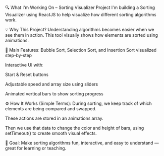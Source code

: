 🔍 What I'm Working On – Sorting Visualizer Project I'm building a Sorting Visualizer using ReactJS to help visualize how different sorting algorithms work.

💡 Why This Project? Understanding algorithms becomes easier when we see them in action. This tool visually shows how elements are sorted using animations.

🧩 Main Features: Bubble Sort, Selection Sort, and Insertion Sort visualized step-by-step

Interactive UI with:

Start & Reset buttons

Adjustable speed and array size using sliders

Animated vertical bars to show sorting progress

⚙️ How It Works (Simple Terms): During sorting, we keep track of which elements are being compared and swapped.

These actions are stored in an animations array.

Then we use that data to change the color and height of bars, using setTimeout() to create smooth visual effects.

🎯 Goal: Make sorting algorithms fun, interactive, and easy to understand — great for learning or teaching.
